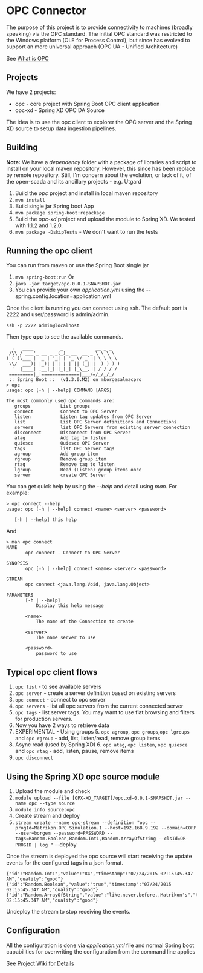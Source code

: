 # OPC Connector
The purpose of this project is to provide connectivity to machines (broadly speaking) via the OPC standard. The initial OPC standard was restricted to the Windows platform (OLE for Process Control), but since has evolved to support an more universal approach (OPC UA - Unified Architecture)

See [What is OPC](https://opcfoundation.org/about/what-is-opc/)

## Projects

We have 2 projects: 

* opc - core project with Spring Boot OPC client application
* opc-xd - Spring XD OPC DA Source

The idea is to use the opc client to explorer the OPC server and the Spring XD source to setup data ingestion pipelines. 

## Building

**Note:** We have a *dependency* folder with a package of libraries and script to install on your local maven repository. However, this since has been replace by remote repository. Still, I'm concern about the evolution, or lack of it, of the open-scada and its ancillary projects - e.g. Utgard

1. Build the *opc* project and install in local maven repository
  1. ```mvn install```
2. Build single jar Spring boot App
  2. ```mvn package spring-boot:repackage```
3. Build the *opc-xd* project and upload the module to Spring XD. We tested with 1.1.2 and 1.2.0.
  3. ```mvn package -DskipTests``` - We don't want to run the tests

## Running the opc client

You can run from maven or use the Spring Boot single jar

1. ```mvn spring-boot:run``` Or
2. ```java -jar target/opc-0.0.1-SNAPSHOT.jar```
  2. You can provide your own *application.yml* using the --spring.config.location=application.yml 

Once the client is running you can connect using ssh. The default port is 2222 and user/password is admin/admin.

```ssh -p 2222 admin@localhost```

Then type **opc** to see the available commands. 

```
  .   ____          _            __ _ _
 /\\ / ___'_ __ _ _(_)_ __  __ _ \ \ \ \
( ( )\___ | '_ | '_| | '_ \/ _` | \ \ \ \
 \\/  ___)| |_)| | | | | || (_| |  ) ) ) )
  '  |____| .__|_| |_|_| |_\__, | / / / /
 =========|_|==============|___/=/_/_/_/
 :: Spring Boot ::  (v1.3.0.M2) on mborgesalmacpro
> opc
usage: opc [-h | --help] COMMAND [ARGS]

The most commonly used opc commands are:
   groups           List groups
   connect          Connect to OPC Server
   listen           Listen tag updates from OPC Server
   list             List OPC Server definitions and Connections
   servers          list OPC Servers from existing server connection
   disconnect       Disconnect from OPC Server
   atag             Add tag to listen
   quiesce          Quiesce OPC Server
   tags             list OPC Server tags
   agroup           Add group item
   rgroup           Remove group item
   rtag             Remove tag to listen
   lgroup           Read (Listen) group items once
   server           create OPC Server
```
You can get quick help by using the *--help* and detail using *man*. For example:

```
> opc connect --help
usage: opc [-h | --help] connect <name> <server> <password>

   [-h | --help] this help
```
And

```
> man opc connect
NAME
       opc connect - Connect to OPC Server

SYNOPSIS
       opc [-h | --help] connect <name> <server> <password>

STREAM
       opc connect <java.lang.Void, java.lang.Object>

PARAMETERS
       [-h | --help]
           Display this help message

       <name>
           The name of the Connection to create

       <server>
           The name server to use

       <password>
           password to use

```
## Typical opc client flows

1. ```opc list``` - to see available servers
2. ```opc server``` - create a server definition based on existing servers
3. ```opc connect``` - connect to opc server
  3. ```opc servers``` - list all opc servers from the current connected server 
4. ```opc tags``` - list server tags. You may want to use flat browsing and filters for production servers.
5. Now you have 2 ways to retrieve data
  5. EXPERIMENTAL - Using groups
    5. ```opc agroup```, ```opc groups```,```opc lgroups``` and ```opc rgroup``` - add, list, listen/read, remove group items
  6. Async read (used by Spring XD)
    6. ```opc atag```, ```opc listen```, ```opc quiesce``` and ```opc rtag``` - add, listen, pause, remove items
7. ```opc disconnect``` 

## Using the Spring XD opc source module

1. Upload the module and check
  1. ```module upload --file [OPX-XD_TARGET]/opc.xd-0.0.1-SNAPSHOT.jar --name opc --type source```
  1. ```module info source:opc```
2. Create stream and deploy
  2. ```stream create --name opc-stream --definition "opc --progId=Matrikon.OPC.Simulation.1 --host=192.168.9.192 --domain=CORP --user=borgem --password=PASSWORD --tags=Random.Boolean,Random.Int1,Random.ArrayOfString --clsId=OR-PROGID | log "``` --deploy
   
Once the stream is deployed the opc source will start receiving the update events for the configured tags in a json format. 

```
{"id":"Random.Int1","value":"84","timestamp":"07/24/2015 02:15:45.347 AM","quality":"good"}
{"id":"Random.Boolean","value":"true","timestamp":"07/24/2015 02:15:45.347 AM","quality":"good"}
{"id":"Random.ArrayOfString","value":"like,never,before,,Matrikon's","timestamp":"07/24/2015 02:15:45.347 AM","quality":"good"}
```
Undeploy the stream to stop receiving the events. 
  

## Configuration

All the configuration is done via *application.yml* file and normal Spring boot capabilities for overwriting the configuration from the command line applies

See [Project Wiki for Details](https://github.com/mborges-pivotal/opc-connector/wiki)

